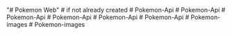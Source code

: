 "# Pokemon Web"    # if not already created
#   P o k e m o n - A p i  
 #   P o k e m o n - A p i  
 #   P o k e m o n - A p i  
 #   P o k e m o n - A p i  
 #   P o k e m o n - A p i  
 #   P o k e m o n - A p i  
 #   P o k e m o n - i m a g e s  
 #   P o k e m o n - i m a g e s  
 